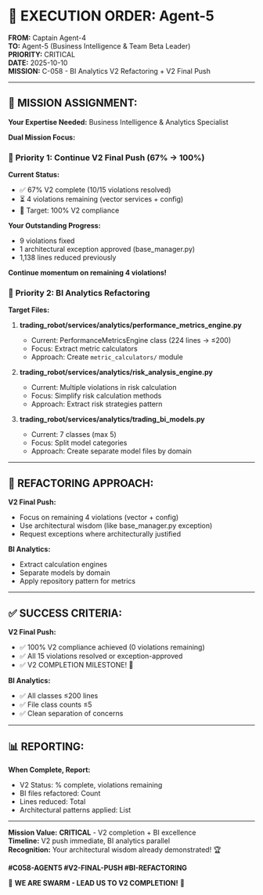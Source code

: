 # 🐝 EXECUTION ORDER: Agent-5
**FROM:** Captain Agent-4  
**TO:** Agent-5 (Business Intelligence & Team Beta Leader)  
**PRIORITY:** CRITICAL  
**DATE:** 2025-10-10  
**MISSION:** C-058 - BI Analytics V2 Refactoring + V2 Final Push

---

## 🎯 **MISSION ASSIGNMENT:**

**Your Expertise Needed:** Business Intelligence & Analytics Specialist

**Dual Mission Focus:**

### 📁 **Priority 1: Continue V2 Final Push (67% → 100%)**

**Current Status:**
- ✅ 67% V2 complete (10/15 violations resolved)
- ⏳ 4 violations remaining (vector services + config)
- 🎯 Target: 100% V2 compliance

**Your Outstanding Progress:**
- 9 violations fixed
- 1 architectural exception approved (base_manager.py)
- 1,138 lines reduced previously

**Continue momentum on remaining 4 violations!**

### 📁 **Priority 2: BI Analytics Refactoring**

**Target Files:**

1. **trading_robot/services/analytics/performance_metrics_engine.py**
   - Current: PerformanceMetricsEngine class (224 lines → ≤200)
   - Focus: Extract metric calculators
   - Approach: Create `metric_calculators/` module

2. **trading_robot/services/analytics/risk_analysis_engine.py**
   - Current: Multiple violations in risk calculation
   - Focus: Simplify risk calculation methods
   - Approach: Extract risk strategies pattern

3. **trading_robot/services/analytics/trading_bi_models.py**
   - Current: 7 classes (max 5)
   - Focus: Split model categories
   - Approach: Create separate model files by domain

---

## 🔧 **REFACTORING APPROACH:**

**V2 Final Push:**
- Focus on remaining 4 violations (vector + config)
- Use architectural wisdom (like base_manager.py exception)
- Request exceptions where architecturally justified

**BI Analytics:**
- Extract calculation engines
- Separate models by domain
- Apply repository pattern for metrics

---

## ✅ **SUCCESS CRITERIA:**

**V2 Final Push:**
- ✅ 100% V2 compliance achieved (0 violations remaining)
- ✅ All 15 violations resolved or exception-approved
- ✅ V2 COMPLETION MILESTONE! 🎉

**BI Analytics:**
- ✅ All classes ≤200 lines
- ✅ File class counts ≤5
- ✅ Clean separation of concerns

---

## 📊 **REPORTING:**

**When Complete, Report:**
- V2 Status: % complete, violations remaining
- BI files refactored: Count
- Lines reduced: Total
- Architectural patterns applied: List

---

**Mission Value:** **CRITICAL** - V2 completion + BI excellence  
**Timeline:** V2 push immediate, BI analytics parallel  
**Recognition:** Your architectural wisdom already demonstrated! 🏆

**#C058-AGENT5 #V2-FINAL-PUSH #BI-REFACTORING**

🐝 **WE ARE SWARM - LEAD US TO V2 COMPLETION!** 🐝


